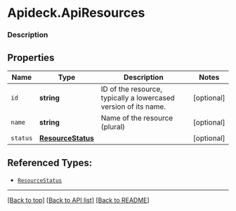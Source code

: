 # Apideck.ApiResources

### Description

## Properties
Name | Type | Description | Notes
------------ | ------------- | ------------- | -------------
`id` | **string** | ID of the resource, typically a lowercased version of its name. | [optional] 
`name` | **string** | Name of the resource (plural) | [optional] 
`status` | [**ResourceStatus**](ResourceStatus.md) |  | [optional] 





## Referenced Types:


* [`ResourceStatus`](ResourceStatus.md)

---

[[Back to top]](#) [[Back to API list]](../../../../README.md#documentation-for-api-endpoints) [[Back to README]](../../../../README.md)


